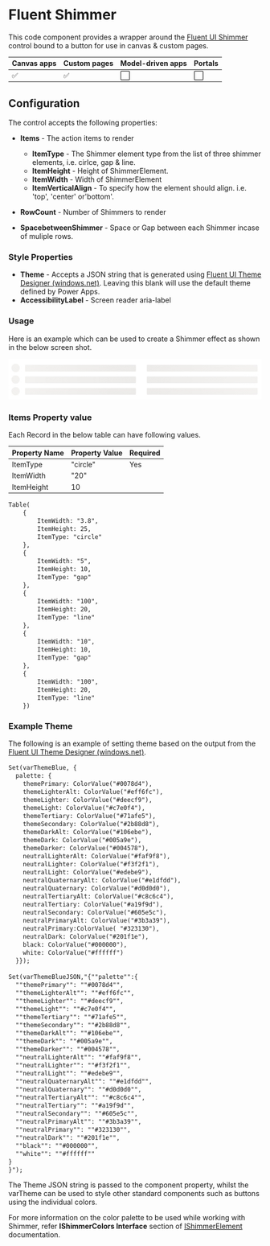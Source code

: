 # Fluent Shimmer

This code component provides a wrapper around the [Fluent UI Shimmer](https://developer.microsoft.com/en-us/fluentui#/controls/web/shimmer) control bound to a button for use in canvas & custom pages.

| Canvas apps | Custom pages | Model-driven apps | Portals |
| ----------- | ------------ | ----------------- | ------- |
| ✅           | ✅            | ⬜                 | ⬜       |

## Configuration

The control accepts the following properties:

- **Items** - The action items to render
  - **ItemType** - The Shimmer element type from the list of three shimmer elements, i.e. cirlce, gap & line. 
  - **ItemHeight** - Height of ShimmerElement.
  - **ItemWidth** - Width of ShimmerElement
  - **ItemVerticalAlign** - To specify how the element should align. i.e. 'top', 'center' or'bottom'.

- **RowCount** - Number of Shimmers to render

- **SpacebetweenShimmer** - Space or Gap between each Shimmer incase of muliple rows.   

### Style Properties

- **Theme** - Accepts a JSON string that is generated using [Fluent UI Theme Designer (windows.net)](https://fabricweb.z5.web.core.windows.net/pr-deploy-site/refs/heads/master/theming-designer/). Leaving this blank will use the default theme defined by Power Apps.
- **AccessibilityLabel** - Screen reader aria-label

### Usage

Here is an example which can be used to create a Shimmer effect as shown in the below screen shot.

![image](./media/Shimmer.gif)

### Items Property value

Each Record in the below table can have following values.

|Property Name|Property Value|Required|
|--|--|--|
|ItemType|"circle"|Yes|
|ItemWidth|"20"||
|ItemHeight|10||


```
Table(
    {
        ItemWidth: "3.8",
        ItemHeight: 25,
        ItemType: "circle"
    },
    {
        ItemWidth: "5",
        ItemHeight: 10,
        ItemType: "gap"
    },
    {
        ItemWidth: "100",
        ItemHeight: 20,
        ItemType: "line"
    },
    {
        ItemWidth: "10",
        ItemHeight: 10,
        ItemType: "gap"
    },
    {
        ItemWidth: "100",
        ItemHeight: 20,
        ItemType: "line"
    })
```

### Example Theme

The following is an example of setting theme based on the output from the [Fluent UI Theme Designer (windows.net)](https://fabricweb.z5.web.core.windows.net/pr-deploy-site/refs/heads/master/theming-designer/). 

```
Set(varThemeBlue, {
  palette: {
    themePrimary: ColorValue("#0078d4"),
    themeLighterAlt: ColorValue("#eff6fc"),
    themeLighter: ColorValue("#deecf9"),
    themeLight: ColorValue("#c7e0f4"),
    themeTertiary: ColorValue("#71afe5"),
    themeSecondary: ColorValue("#2b88d8"),
    themeDarkAlt: ColorValue("#106ebe"),
    themeDark: ColorValue("#005a9e"),
    themeDarker: ColorValue("#004578"),
    neutralLighterAlt: ColorValue("#faf9f8"),
    neutralLighter: ColorValue("#f3f2f1"),
    neutralLight: ColorValue("#edebe9"),
    neutralQuaternaryAlt: ColorValue("#e1dfdd"),
    neutralQuaternary: ColorValue("#d0d0d0"),
    neutralTertiaryAlt: ColorValue("#c8c6c4"),
    neutralTertiary: ColorValue("#a19f9d"),
    neutralSecondary: ColorValue("#605e5c"),
    neutralPrimaryAlt: ColorValue("#3b3a39"),
    neutralPrimary:ColorValue( "#323130"),
    neutralDark: ColorValue("#201f1e"),
    black: ColorValue("#000000"),
    white: ColorValue("#ffffff")
  }});

Set(varThemeBlueJSON,"{""palette"":{
  ""themePrimary"": ""#0078d4"",
  ""themeLighterAlt"": ""#eff6fc"",
  ""themeLighter"": ""#deecf9"",
  ""themeLight"": ""#c7e0f4"",
  ""themeTertiary"": ""#71afe5"",
  ""themeSecondary"": ""#2b88d8"",
  ""themeDarkAlt"": ""#106ebe"",
  ""themeDark"": ""#005a9e"",
  ""themeDarker"": ""#004578"",
  ""neutralLighterAlt"": ""#faf9f8"",
  ""neutralLighter"": ""#f3f2f1"",
  ""neutralLight"": ""#edebe9"",
  ""neutralQuaternaryAlt"": ""#e1dfdd"",
  ""neutralQuaternary"": ""#d0d0d0"",
  ""neutralTertiaryAlt"": ""#c8c6c4"",
  ""neutralTertiary"": ""#a19f9d"",
  ""neutralSecondary"": ""#605e5c"",
  ""neutralPrimaryAlt"": ""#3b3a39"",
  ""neutralPrimary"": ""#323130"",
  ""neutralDark"": ""#201f1e"",
  ""black"": ""#000000"",
  ""white"": ""#ffffff""
}
}");
```

The Theme JSON string is passed to the component property, whilst the varTheme can be used to style other standard components such as buttons using the individual colors.

For more information on the color palette to be used while working with Shimmer, refer **IShimmerColors Interface** section of [IShimmerElement](https://developer.microsoft.com/en-us/fluentui#/controls/web/shimmer#IShimmerElement) documentation.

